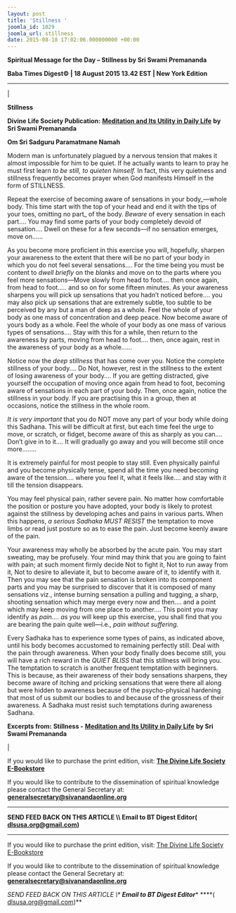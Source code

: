 ```yaml
---
layout: post
title: 'Stillness '
joomla_id: 1029
joomla_url: stillness
date: 2015-08-18 17:02:06.000000000 +00:00
---
```

  

















































**Spiritual Message for the Day – Stillness by Sri Swami Premananda**

 **Baba Times Digest© | 18 August 2015 13.42 EST | New York Edition**

* * *

| 

**Stillness**

**Divine Life Society Publication:** [**Meditation and Its Utility in Daily Life**](http://www.dlshq.org/download/premamedit.pdf) **by Sri Swami Premananda**

**Om Sri Sadguru Paramatmane Namah**

Modern man is unfortunately plagued by a nervous tension that makes it almost impossible for him to be quiet. If he actually wants to learn to pray he must first learn _to be still, to quieten himself._ In fact, this very quietness and stillness frequently becomes prayer when God manifests Himself in the form of STILLNESS.

Repeat the exercise of becoming aware of sensations in your body_—whole body. This time start with the top of your head and end it with the tips of your toes, omitting no part_ of the body. _Beware_ of every sensation in each part.... You may find some parts of your body completely devoid of sensation.... Dwell on these for a few seconds—if no sensation emerges, move on......

As you become more proficient in this exercise you will, hopefully, sharpen your awareness to the extent that there will be no part of your body in which you do not feel several sensations.... For the time being you must be content to _dwell briefly_ on the _blanks_ and move on to the parts where you feel more sensations—Move slowly from head to foot.... then once again, from head to foot..... and so on for some fifteen minutes. As your awareness sharpens you will pick up sensations that you hadn’t noticed before.... you may also pick up sensations that are extremely subtle, too subtle to be perceived by any but a man of deep as a whole. Feel the whole of your body as one mass of concentration and deep peace. Now become aware of yours body as a whole. Feel the whole of your body as one mass of various types of sensations.... Stay with this for a while, then return to the awareness by parts, moving from head to foot.... then, once again, rest in the awareness of your body as a whole......

Notice now the _deep stillness_ that has come over you. Notice the complete stillness of your body.... Do Not, however, rest in the stillness to the extent of losing awareness of your body.... If you are getting distracted, give yourself the occupation of moving once again from head to foot, becoming aware of sensations in each part of your body. Then, once again, notice the stillness in your body. If you are practising this in a group, then at occasions, notice the stillness in the whole room.

_It is very important_ that you do NOT move any part of your body while doing this Sadhana. This will be difficult at first, but each time feel the urge to move, or scratch, or fidget, become aware of this as sharply as you can.... Don’t give in to it.... It will gradually go away and you will become still once more........

It is extremely painful for most people to stay still. Even physically painful and you become physically tense, spend all the time you need becoming aware of the tension.... where you feel it, what it feels like.... and stay with it till the tension disappears.

You may feel physical pain, rather severe pain. No matter how comfortable the position or posture you have adopted, your body is likely to protest against the stillness by developing aches and pains in various parts. When this happens, _a serious Sadhaka MUST RESIST_ the temptation to move limbs or read just posture so as to ease the pain. Just become keenly aware of the pain.

Your awareness may wholly be absorbed by the acute pain. You may start sweating, may be profusely. Your mind may think that you are going to faint with pain; at such moment firmly decide Not to fight it, Not to run away from it, Not to desire to alleviate it, but to become aware of it, to identify with it. Then you may see that the pain sensation is broken into its component parts and you may be surprised to discover that it is composed of many sensations viz., intense burning sensation a pulling and tugging, a sharp, shooting sensation which may merge every now and then.... and a point which may keep moving from one place to another.... This point you may identify as _pain.... as you_ will keep up this exercise, you shall find that you are bearing the pain quite well—i.e., _pain without suffering._

Every Sadhaka has to experience some types of pains, as indicated above, until his body becomes accustomed to remaining perfectly still. Deal with the pain through awareness. When your body finally does become still, you will have a rich reward in the _QUIET BLISS_ that this stillness will bring you. The temptation to scratch is another frequent temptation with beginners. This is because, as their awareness of their body sensations sharpens, they become aware of itching and pricking sensations that were there all along but were hidden to awareness because of the psycho-physical hardening that most of us submit our bodies to and because of the grossness of their awareness. A Sadhaka must resist such temptations during awareness Sadhana.



**Excerpts from:**  **Stillness -** [**Meditation and Its Utility in Daily Life**](http://www.dlshq.org/download/premamedit.pdf) **by Sri Swami Premananda**

 |



If you would like to purchase the print edition, visit: **[The Divine Life Society E-Bookstore](http://www.dlshq.org/download/download.htm)**

If you would like to contribute to the dissemination of spiritual knowledge please contact the General Secretary at: [](mailto:%20%3Cscript%20type=%27text/javascript%27%3E%20%3C%21--%20var%20prefix%20=%20%27ma%27%20+%20%27il%27%20+%20%27to%27;%20var%20path%20=%20%27hr%27%20+%20%27ef%27%20+%20%27=%27;%20var%20addy57016%20=%20%27generalsecretary%27%20+%20%27@%27;%20addy57016%20=%20addy57016%20+%20%27sivanandaonline%27%20+%20%27.%27%20+%20%27org%27;%20document.write%28%27%3Ca%20%27%20+%20path%20+%20%27%5C%27%27%20+%20prefix%20+%20%27:%27%20+%20addy57016%20+%20%27%5C%27%3E%27%29;%20document.write%28addy57016%29;%20document.write%28%27%3C%5C/a%3E%27%29;%20//--%3E%5Cn%20%3C/script%3E%3Cscript%20type=%27text/javascript%27%3E%20%3C%21--%20document.write%28%27%3Cspan%20style=%5C%27display:%20none;%5C%27%3E%27%29;%20//--%3E%20%3C/script%3EThis%20email%20address%20is%20being%20protected%20from%20spambots.%20You%20need%20JavaScript%20enabled%20to%20view%20it.%20%3Cscript%20type=%27text/javascript%27%3E%20%3C%21--%20document.write%28%27%3C/%27%29;%20document.write%28%27span%3E%27%29;%20//--%3E%20%3C/script%3E?subject=Contribution%20to%20Dissemination%20of%20Spiritual%20Knowledge) **generalsecretary@sivanandaonline.org**

****

**SEND FEED BACK ON THIS ARTICLE \\\ Email to BT Digest Editor[](mailto:%20%3Cscript%20type=%27text/javascript%27%3E%20%3C%21--%20var%20prefix%20=%20%27ma%27%20+%20%27il%27%20+%20%27to%27;%20var%20path%20=%20%27hr%27%20+%20%27ef%27%20+%20%27=%27;%20var%20addy72654%20=%20%27dlsusa.org%27%20+%20%27@%27;%20addy72654%20=%20addy72654%20+%20%27gmail%27%20+%20%27.%27%20+%20%27com%27;%20document.write%28%27%3Ca%20%27%20+%20path%20+%20%27%5C%27%27%20+%20prefix%20+%20%27:%27%20+%20addy72654%20+%20%27%5C%27%3E%27%29;%20document.write%28addy72654%29;%20document.write%28%27%3C%5C/a%3E%27%29;%20//--%3E%5Cn%20%3C/script%3E%3Cscript%20type=%27text/javascript%27%3E%20%3C%21--%20document.write%28%27%3Cspan%20style=%5C%27display:%20none;%5C%27%3E%27%29;%20//--%3E%20%3C/script%3EThis%20email%20address%20is%20being%20protected%20from%20spambots.%20You%20need%20JavaScript%20enabled%20to%20view%20it.%20%3Cscript%20type=%27text/javascript%27%3E%20%3C%21--%20document.write%28%27%3C/%27%29;%20document.write%28%27span%3E%27%29;%20//--%3E%20%3C/script%3E?subject=DLS%20Posts)( [dlsusa.org@gmail.com](mailto:dlsusa.org@gmail.com))**



* * *



  

If you would like to purchase the print edition, visit: [The Divine Life Society E-Bookstore](http://www.dlshq.org/download/download.htm)

If you would like to contribute to the dissemination of spiritual knowledge please contact the General Secretary at: **[generalsecretary@sivanandaonline.org](mailto:generalsecretary@sivanandaonline.org)**

**SEND FEED BACK ON THIS ARTICLE \\\**  **Email to BT Digest Editor**** [](mailto:%20%3Cscript%20type=%27text/javascript%27%3E%20%3C%21--%20var%20prefix%20=%20%27ma%27%20+%20%27il%27%20+%20%27to%27;%20var%20path%20=%20%27hr%27%20+%20%27ef%27%20+%20%27=%27;%20var%20addy72654%20=%20%27dlsusa.org%27%20+%20%27@%27;%20addy72654%20=%20addy72654%20+%20%27gmail%27%20+%20%27.%27%20+%20%27com%27;%20document.write%28%27%3Ca%20%27%20+%20path%20+%20%27%5C%27%27%20+%20prefix%20+%20%27:%27%20+%20addy72654%20+%20%27%5C%27%3E%27%29;%20document.write%28addy72654%29;%20document.write%28%27%3C%5C/a%3E%27%29;%20//--%3E%5Cn%20%3C/script%3E%3Cscript%20type=%27text/javascript%27%3E%20%3C%21--%20document.write%28%27%3Cspan%20style=%5C%27display:%20none;%5C%27%3E%27%29;%20//--%3E%20%3C/script%3EThis%20email%20address%20is%20being%20protected%20from%20spambots.%20You%20need%20JavaScript%20enabled%20to%20view%20it.%20%3Cscript%20type=%27text/javascript%27%3E%20%3C%21--%20document.write%28%27%3C/%27%29;%20document.write%28%27span%3E%27%29;%20//--%3E%20%3C/script%3E?subject=DLS%20Posts)****( [dlsusa.org@gmail.com](mailto:dlsusa.org@gmail.com))**  
